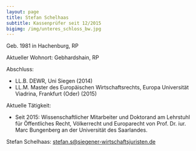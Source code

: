 ```yaml
---
layout: page
title: Stefan Schelhaas
subtitle: Kassenprüfer seit 12/2015
bigimg: /img/unteres_schloss_bw.jpg
---
```


Geb. 1981 in Hachenburg, RP

Aktueller Wohnort: Gebhardshain, RP

Abschluss:

  * LL.B. DEWR, Uni Siegen (2014)
  * LL.M. Master des Europäischen Wirtschaftsrechts, Europa Universität Viadrina, Frankfurt (Oder) (2015)

Aktuelle Tätigkeit:

  * Seit 2015: Wissenschaftlicher Mitarbeiter und Doktorand am Lehrstuhl für Öffentliches Recht, Völkerrecht und Europarecht von Prof. Dr. iur. Marc Bungenberg an der Universität des Saarlandes.

Stefan Schelhaas: <stefan.s@siegener-wirtschaftsjuristen.de>
